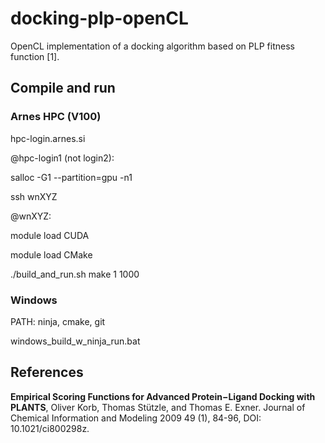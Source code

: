 # docking-plp-openCL

OpenCL implementation of a docking algorithm based on PLP fitness function [1].

## Compile and run

### Arnes HPC (V100)

hpc-login.arnes.si

@hpc-login1 (not login2):

salloc -G1 --partition=gpu -n1

ssh wnXYZ

@wnXYZ:

module load CUDA

module load CMake

./build_and_run.sh make 1 1000

### Windows

PATH: ninja, cmake, git

windows_build_w_ninja_run.bat

## References

**Empirical Scoring Functions for Advanced Protein−Ligand Docking with PLANTS**, Oliver Korb, Thomas Stützle, and Thomas E. Exner. Journal of Chemical Information and Modeling 2009 49 (1), 84-96, DOI: 10.1021/ci800298z.
